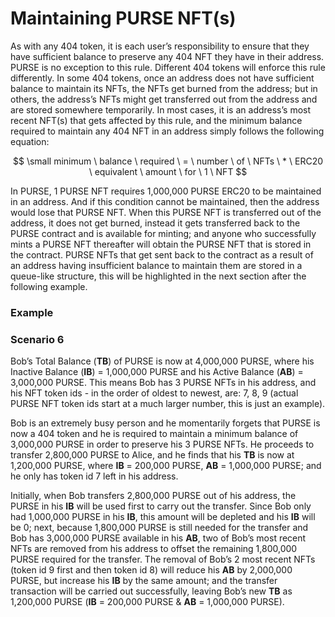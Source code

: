 # Maintaining PURSE NFT(s)

As with any 404 token, it is each user’s responsibility to ensure that they have sufficient balance to preserve any 404 NFT they have in their address. PURSE is no exception to this rule. Different 404 tokens will enforce this rule differently. In some 404 tokens, once an address does not have sufficient balance to maintain its NFTs, the NFTs get burned from the address; but in others, the address’s NFTs might get transferred out from the address and are stored somewhere temporarily. In most cases, it is an address’s most recent NFT(s) that gets affected by this rule, and the minimum balance required to maintain any 404 NFT in an address simply follows the following equation:

$$
\small minimum \ balance \ required \ = \ number \ of \ NFTs \ * \ ERC20 \ equivalent \ amount \ for \ 1 \ NFT
$$

In PURSE, 1 PURSE NFT requires 1,000,000 PURSE ERC20 to be maintained in an address. And if this condition cannot be maintained, then the address would lose that PURSE NFT. When this PURSE NFT is transferred out of the address, it does not get burned, instead it gets transferred back to the PURSE contract and is available for minting; and anyone who successfully mints a PURSE NFT thereafter will obtain the PURSE NFT that is stored in the contract. PURSE NFTs that get sent back to the contract as a result of an address having insufficient balance to maintain them are stored in a queue-like structure, this will be highlighted in the next section after the following example.

### Example

### Scenario 6

Bob’s Total Balance (**TB**) of PURSE is now at 4,000,000 PURSE, where his Inactive Balance (**IB**) = 1,000,000 PURSE and his Active Balance (**AB**) = 3,000,000 PURSE. This means Bob has 3 PURSE NFTs in his address, and his NFT token ids - in the order of oldest to newest, are: 7, 8, 9 (actual PURSE NFT token ids start at a much larger number, this is just an example).

Bob is an extremely busy person and he momentarily forgets that PURSE is now a 404 token and he is required to maintain a minimum balance of 3,000,000 PURSE in order to preserve his 3 PURSE NFTs. He proceeds to transfer 2,800,000 PURSE to Alice, and he finds that his **TB** is now at 1,200,000 PURSE, where **IB** = 200,000 PURSE, **AB** = 1,000,000 PURSE; and he only has token id 7 left in his address.

Initially, when Bob transfers 2,800,000 PURSE out of his address, the PURSE in his **IB** will be used first to carry out the transfer. Since Bob only had 1,000,000 PURSE in his **IB**, this amount will be depleted and his **IB** will be 0; next, because 1,800,000 PURSE is still needed for the transfer and Bob has 3,000,000 PURSE available in his **AB**, two of Bob’s most recent NFTs are removed from his address to offset the remaining 1,800,000 PURSE required for the transfer. The removal of Bob’s 2 most recent NFTs (token id 9 first and then token id 8) will reduce his **AB** by 2,000,000 PURSE, but increase his **IB** by the same amount; and the transfer transaction will be carried out successfully, leaving Bob’s new **TB** as 1,200,000 PURSE (**IB** = 200,000 PURSE & **AB** = 1,000,000 PURSE).
